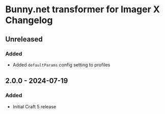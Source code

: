 # Bunny.net transformer for Imager X Changelog

## Unreleased
### Added
- Added `defaultParams` config setting to profiles

## 2.0.0 - 2024-07-19

### Added
- Initial Craft 5 release
